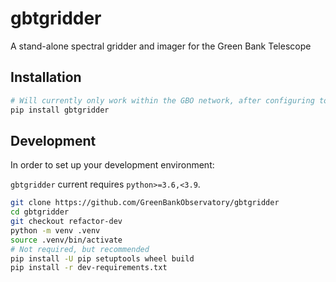 # gbtgridder

A stand-alone spectral gridder and imager for the Green Bank Telescope

## Installation

```bash
# Will currently only work within the GBO network, after configuring to use the private PyPI repo
pip install gbtgridder
```

## Development

In order to set up your development environment:

`gbtgridder` current requires `python>=3.6,<3.9`.

```bash
git clone https://github.com/GreenBankObservatory/gbtgridder
cd gbtgridder
git checkout refactor-dev
python -m venv .venv
source .venv/bin/activate
# Not required, but recommended
pip install -U pip setuptools wheel build
pip install -r dev-requirements.txt
```

